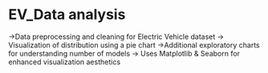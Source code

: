# EV_Data analysis
->Data preprocessing and cleaning for Electric Vehicle dataset
-> Visualization of distribution using a pie chart 
->Additional exploratory charts for understanding number of models
-> Uses Matplotlib & Seaborn for enhanced visualization aesthetics 
